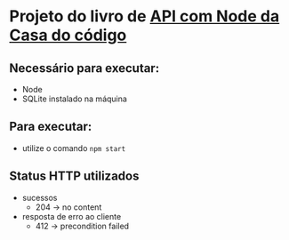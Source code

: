 # Projeto do livro de [API com Node da Casa do código](https://www.casadocodigo.com.br/products/livro-apis-nodejs)

## Necessário para executar:
- Node
- SQLite instalado na máquina

## Para executar:
- utilize o comando `npm start`

## Status HTTP utilizados
- sucessos 
  - 204 -> no content
- resposta de erro ao cliente 
  - 412 -> precondition failed